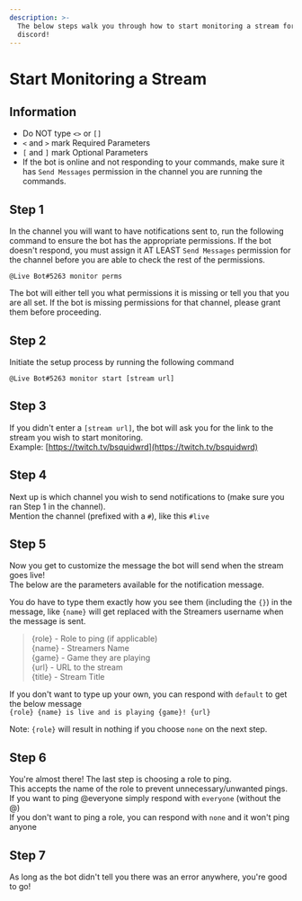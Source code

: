 ```yaml
---
description: >-
  The below steps walk you through how to start monitoring a stream for your
  discord!
---
```


# Start Monitoring a Stream

## Information

* Do NOT type `<>` or `[]` 
* `<` and `>` mark Required Parameters
* `[` and `]` mark Optional Parameters
* If the bot is online and not responding to your commands, make sure it has `Send Messages` permission in the channel you are running the commands.

## Step 1

In the channel you will want to have notifications sent to, run the following command to ensure the bot has the appropriate permissions. If the bot doesn't respond, you must assign it AT LEAST `Send Messages` permission for the channel before you are able to check the rest of the permissions.

```text
@Live Bot#5263 monitor perms
```

The bot will either tell you what permissions it is missing or tell you that you are all set. If the bot is missing permissions for that channel, please grant them before proceeding.

## Step 2

Initiate the setup process by running the following command

```text
@Live Bot#5263 monitor start [stream url]
```

## Step 3

If you didn't enter a `[stream url]`, the bot will ask you for the link to the stream you wish to start monitoring.  
Example: [https://twitch.tv/bsquidwrd](https://twitch.tv/bsquidwrd)

## Step 4

Next up is which channel you wish to send notifications to \(make sure you ran Step 1 in the channel\).  
Mention the channel \(prefixed with a `#`\), like this `#live`

## Step 5

Now you get to customize the message the bot will send when the stream goes live!  
The below are the parameters available for the notification message.

You do have to type them exactly how you see them \(including the `{}`\) in the message, like `{name}` will get replaced with the Streamers username when the message is sent.

> {role} - Role to ping \(if applicable\)  
> {name} - Streamers Name  
> {game} - Game they are playing  
> {url} - URL to the stream  
> {title} - Stream Title

If you don't want to type up your own, you can respond with `default` to get the below message  
`{role} {name} is live and is playing {game}! {url}`

Note: `{role}` will result in nothing if you choose `none` on the next step.

## Step 6

You're almost there! The last step is choosing a role to ping.  
This accepts the name of the role to prevent unnecessary/unwanted pings.  
If you want to ping @everyone simply respond with `everyone` \(without the @\)  
If you don't want to ping a role, you can respond with `none` and it won't ping anyone

## Step 7

As long as the bot didn't tell you there was an error anywhere, you're good to go!

